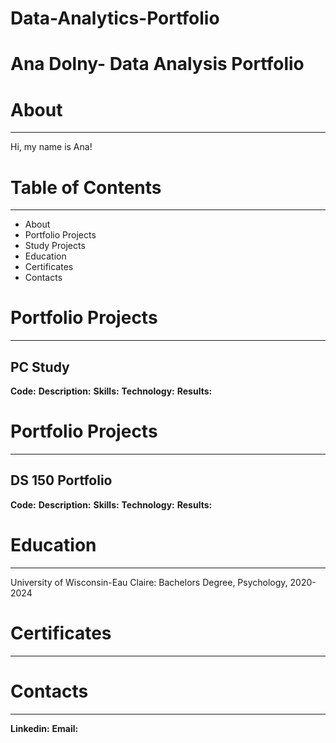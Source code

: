# Data-Analytics-Portfolio

# Ana Dolny- Data Analysis Portfolio

# About
---

Hi, my name is Ana! 



# Table of Contents
---

* About
* Portfolio Projects
* Study Projects
* Education
* Certificates
* Contacts



# Portfolio Projects
---

## PC Study 
**Code:** 
**Description:** 
**Skills:**
**Technology:**
**Results:**

# Portfolio Projects
---

## DS 150 Portfolio
**Code:** 
**Description:** 
**Skills:**
**Technology:**
**Results:**


# Education
---
University of Wisconsin-Eau Claire: Bachelors Degree, Psychology, 2020-2024


# Certificates 
---

# Contacts
--- 
**Linkedin:**
**Email:**




